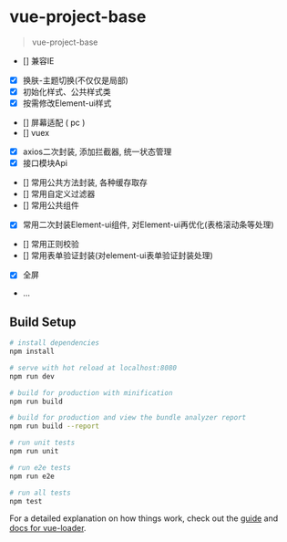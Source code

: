 # vue-project-base

> vue-project-base

- [] 兼容IE
- [x] 换肤-主题切换(不仅仅是局部)
- [x] 初始化样式、公共样式类
- [x] 按需修改Element-ui样式
- [] 屏幕适配 ( pc )
- [] vuex
- [x] axios二次封装, 添加拦截器, 统一状态管理
- [x] 接口模块Api
- [] 常用公共方法封装, 各种缓存取存
- [] 常用自定义过滤器
- [] 常用公共组件
- [x] 常用二次封装Element-ui组件, 对Element-ui再优化(表格滚动条等处理)
- [] 常用正则校验
- [] 常用表单验证封装(对element-ui表单验证封装处理)
- [x] 全屏
- ...

## Build Setup

``` bash
# install dependencies
npm install

# serve with hot reload at localhost:8080
npm run dev

# build for production with minification
npm run build

# build for production and view the bundle analyzer report
npm run build --report

# run unit tests
npm run unit

# run e2e tests
npm run e2e

# run all tests
npm test
```

For a detailed explanation on how things work, check out the [guide](http://vuejs-templates.github.io/webpack/) and [docs for vue-loader](http://vuejs.github.io/vue-loader).
